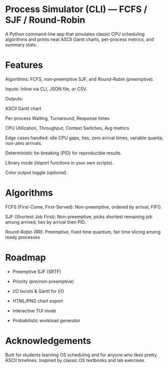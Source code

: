 # Process Simulator (CLI) — FCFS / SJF / Round-Robin

A Python command-line app that simulates classic CPU scheduling algorithms and prints neat ASCII Gantt charts, per-process metrics, and summary stats.

#  Features

Algorithms: FCFS, non-preemptive SJF, and Round-Robin (preemptive).

Inputs: Inline via CLI, JSON file, or CSV.

Outputs:

ASCII Gantt chart

Per-process Waiting, Turnaround, Response times

CPU Utilization, Throughput, Context Switches, Avg metrics

Edge cases handled: idle CPU gaps, ties, zero arrival times, variable quanta, non-zero arrivals.

Deterministic tie-breaking (PID) for reproducible results.

Library mode (import functions in your own scripts).

Color output toggle (optional).


# Algorithms

FCFS (First-Come, First-Served): Non-preemptive, ordered by arrival, FIFO.

SJF (Shortest Job First): Non-preemptive, picks shortest remaining job among arrived; ties by arrival then PID.

Round-Robin (RR): Preemptive, fixed time quantum, fair time slicing among ready processes

# Roadmap

 - Preemptive SJF (SRTF)

 - Priority (pre/non-preemptive)

 - I/O bursts & Gantt for I/O

 - HTML/PNG chart export

 - Interactive TUI mode

 - Probabilistic workload generator

# Acknowledgements

Built for students learning OS scheduling and for anyone who likes pretty ASCII timelines. Inspired by classic OS textbooks and lab exercises.

